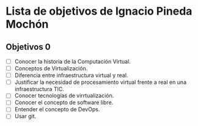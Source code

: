 Lista de objetivos de Ignacio Pineda Mochón
============================


## Objetivos 0

- [ ] Conocer la historia de la Computación Virtual.
- [ ] Conceptos de Virtualización.
- [ ] Diferencia entre infraestructura virtual y real.
- [ ] Justificar la necesidad de procesamiento virtual frente a real en una infraestructura TIC.
- [ ] Conocer tecnologías de virrtualización.
- [ ] Conocer el concepto de software libre.
- [ ] Entender el concepto de DevOps.
- [ ] Usar git.